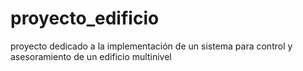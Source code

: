 # proyecto_edificio
proyecto dedicado a la implementación de un sistema para control y asesoramiento de un edificio multinivel

